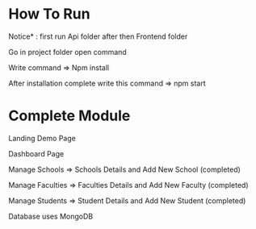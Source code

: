<h1>How To Run</h1>
<p>Notice* : first run Api folder after then Frontend folder</p>

<p>Go in project folder open command</p>
<p>Write command => Npm install</p>
<p>After installation complete write this command =>  npm start</p>


<h1>Complete Module</h1>
<p>Landing Demo Page </p>
<p>Dashboard Page</p>
<p>Manage Schools => Schools Details and Add New School (completed)  </p>
<p>Manage Faculties => Faculties Details and Add New Faculty (completed) </p>
<p>Manage Students => Student Details and Add New Student (completed) </p>
<p>Database uses MongoDB</p>